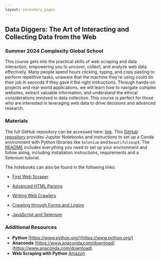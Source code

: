 ```yaml
---
layout: secondary_pages
---
```


## Data Diggers: The Art of Interacting and Collecting Data from the Web
###  Summer 2024 Complexity Global School 

This course gets into the practical skills of web scraping and data interaction, empowering you to uncover, collect, and analyze web data effectively. Many people spend hours clicking, typing, and copy pasting to perform repetitive tasks, unaware that the machine they’re using could do their job in seconds if they gave it the right instructions. Through hands-on projects and real-world applications, we will learn how to navigate complex websites, extract valuable information, and understand the ethical considerations involved in data collection. This course is perfect for those who are interested in leveraging web data to drive decisions and advanced research.




### Materials


The full GitHub repository can be accessed here: [link](https://github.com/ignaciomsarmiento/ComplexitySchool2024).  This [GitHub repository](https://github.com/ignaciomsarmiento/ComplexitySchool2024) provides Jupyter Notebooks and instructions to set up a Conda environment with Python libraries like `Selenium` and `beautifulsoup4`. The  [README](https://github.com/ignaciomsarmiento/ComplexitySchool2024/blob/main/README.md)  includes everything you need to set up your environment and follow along, including installation instructions, requirements and a Selenium tutorial.



The notebooks can also be found in the following links:

- [First Web Scraper](https://github.com/ignaciomsarmiento/ComplexitySchool2024/blob/main/First_Web_Scraper.ipynb)
	
- [Advanced HTML Parsing](https://github.com/ignaciomsarmiento/ComplexitySchool2024/blob/main/Advanced_HTML_Parsing.ipynb)

- [Writing Web Crawlers](https://github.com/ignaciomsarmiento/ComplexitySchool2024/blob/main/Writing_Web_Crawlers.ipynb)

- [Crawling through Forms and Logins](https://github.com/ignaciomsarmiento/ComplexitySchool2024/blob/main/Crawling_Through_Forms_and_Logins.ipynb)

- [JavaScript and Selenium](https://github.com/ignaciomsarmiento/ComplexitySchool2024/blob/main/JavaScript_and_Selenium.ipynb)



### Additional Resources


- **Python**  [https://www.python.org/](https://www.python.org/)
- **Anaconda**  [https://www.anaconda.com/download](https://www.anaconda.com/download)
- **Web Scraping with Python** [Amazon](https://www.amazon.com/Web-Scraping-Python-Ryan-Mitchell-ebook/dp/B0CVP964KM)


